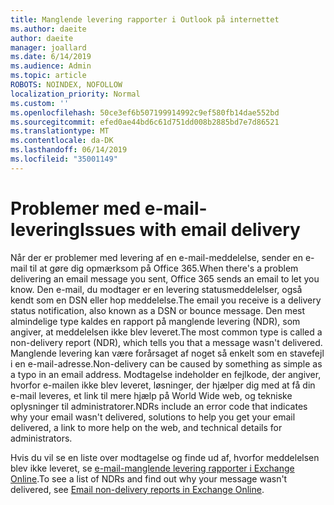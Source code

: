 ```yaml
---
title: Manglende levering rapporter i Outlook på internettet
ms.author: daeite
author: daeite
manager: joallard
ms.date: 6/14/2019
ms.audience: Admin
ms.topic: article
ROBOTS: NOINDEX, NOFOLLOW
localization_priority: Normal
ms.custom: ''
ms.openlocfilehash: 50ce3ef6b507199914992c9ef580fb14dae552bd
ms.sourcegitcommit: efed0ae44bd6c61d751dd008b2885bd7e7d86521
ms.translationtype: MT
ms.contentlocale: da-DK
ms.lasthandoff: 06/14/2019
ms.locfileid: "35001149"
---
```

# <a name="issues-with-email-delivery"></a><span data-ttu-id="30329-102">Problemer med e-mail-levering</span><span class="sxs-lookup"><span data-stu-id="30329-102">Issues with email delivery</span></span>

<span data-ttu-id="30329-103">Når der er problemer med levering af en e-mail-meddelelse, sender en e-mail til at gøre dig opmærksom på Office 365.</span><span class="sxs-lookup"><span data-stu-id="30329-103">When there's a problem delivering an email message you sent, Office 365 sends an email to let you know.</span></span> <span data-ttu-id="30329-104">Den e-mail, du modtager er en levering statusmeddelelser, også kendt som en DSN eller hop meddelelse.</span><span class="sxs-lookup"><span data-stu-id="30329-104">The email you receive is a delivery status notification, also known as a DSN or bounce message.</span></span> <span data-ttu-id="30329-105">Den mest almindelige type kaldes en rapport på manglende levering (NDR), som angiver, at meddelelsen ikke blev leveret.</span><span class="sxs-lookup"><span data-stu-id="30329-105">The most common type is called a non-delivery report (NDR), which tells you that a message wasn't delivered.</span></span> <span data-ttu-id="30329-106">Manglende levering kan være forårsaget af noget så enkelt som en stavefejl i en e-mail-adresse.</span><span class="sxs-lookup"><span data-stu-id="30329-106">Non-delivery can be caused by something as simple as a typo in an email address.</span></span> <span data-ttu-id="30329-107">Modtagelse indeholder en fejlkode, der angiver, hvorfor e-mailen ikke blev leveret, løsninger, der hjælper dig med at få din e-mail leveres, et link til mere hjælp på World Wide web, og tekniske oplysninger til administratorer.</span><span class="sxs-lookup"><span data-stu-id="30329-107">NDRs include an error code that indicates why your email wasn't delivered, solutions to help you get your email delivered, a link to more help on the web, and technical details for administrators.</span></span>

<span data-ttu-id="30329-108">Hvis du vil se en liste over modtagelse og finde ud af, hvorfor meddelelsen blev ikke leveret, se [e-mail-manglende levering rapporter i Exchange Online](https://docs.microsoft.com/exchange/mail-flow-best-practices/non-delivery-reports-in-exchange-online/non-delivery-reports-in-exchange-online).</span><span class="sxs-lookup"><span data-stu-id="30329-108">To see a list of NDRs and find out why your message wasn't delivered, see [Email non-delivery reports in Exchange Online](https://docs.microsoft.com/exchange/mail-flow-best-practices/non-delivery-reports-in-exchange-online/non-delivery-reports-in-exchange-online).</span></span>